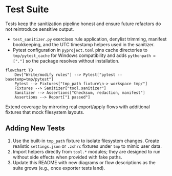 # Test Suite

Tests keep the sanitization pipeline honest and ensure future refactors do not reintroduce sensitive output.

- `test_sanitizer.py` exercises rule application, denylist trimming, manifest bookkeeping, and the UTC timestamp helpers used in the sanitizer.
- Pytest configuration in `pyproject.toml` pins cache directories to `tmp/pytest_cache` for Windows compatibility and adds `pythonpath = ["."]` so the package resolves without installation.

```mermaid
flowchart TD
    Dev["Write/modify rules"] --> Pytest["pytest --basetemp=tmp/pytest"]
    Pytest --> Fixtures["tmp_path fixture\n-> workspace tmp/"]
    Fixtures --> Sanitizer["tool.sanitizer"]
    Sanitizer --> Assertions["Checksum, redaction, manifest"]
    Assertions --> Report["1 passed"]
```

Extend coverage by mirroring real export/apply flows with additional fixtures that mock filesystem layouts.

## Adding New Tests

1. Use the built-in `tmp_path` fixture to isolate filesystem changes. Create realistic `settings.json` or `.zshrc` fixtures under `tmp` to mimic user data.
2. Import helpers directly from `tool.*` modules; they are designed to run without side effects when provided with fake paths.
3. Update this README with new diagrams or flow descriptions as the suite grows (e.g., once exporter tests land).
